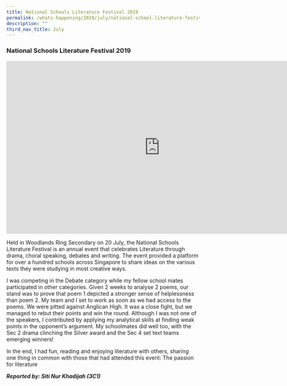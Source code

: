 ```yaml
---
title: National Schools Literature Festival 2019
permalink: /whats-happening/2019/july/national-school-literature-festival/
description: ""
third_nav_title: July
---
```

### **National Schools Literature Festival 2019**

<iframe allowfullscreen="true" height="450" width="800" frameborder="0" src="https://docs.google.com/presentation/d/e/2PACX-1vSexzgpKsiIjtUPLkkyQbQs9KGefa-nUDmLCR9yc9PphnACmTzz9r3Lib0nw_1B33avJPREqIGQvlhJ/embed?start=false&amp;loop=false&amp;delayms=3000"></iframe>

Held in Woodlands Ring Secondary on 20 July, the National Schools Literature Festival is an annual event that celebrates Literature through drama, choral speaking, debates and writing. The event provided a platform for over a hundred schools across Singapore to share ideas on the various texts they were studying in most creative ways.

I was competing in the Debate category while my fellow school mates participated in other categories. Given 2 weeks to analyse 2 poems, our stand was to prove that poem 1 depicted a stronger sense of helplessness than poem 2. My team and I set to work as soon as we had access to the poems. We were pitted against Anglican High. It was a close fight, but we managed to rebut their points and win the round. Although I was not one of the speakers, I contributed by applying my analytical skills at finding weak points in the opponent’s argument. My schoolmates did well too, with the Sec 2 drama clinching the Silver award and the Sec 4 set text teams emerging winners!

In the end, I had fun, reading and enjoying literature with others, sharing one thing in common with those that had attended this event: The passion for literature

**_Reported by: Siti Nur Khadijah (3C1)_**
